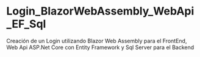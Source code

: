# Login_BlazorWebAssembly_WebApi_EF_Sql
 Creación de un Login utilizando Blazor Web Assembly para el FrontEnd, Web Api ASP.Net Core con Entity Framework y Sql Server para el Backend 
